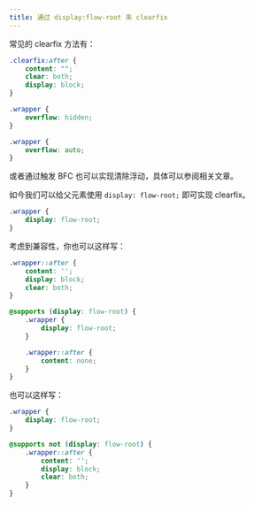 ```yaml
---
title: 通过 display:flow-root 来 clearfix
---
```


常见的 clearfix 方法有：

```css
.clearfix:after {
    content: "";
    clear: both;
    display: block;
}
```

```css
.wrapper {
    overflow: hidden;
}
```

```css
.wrapper {
    overflow: auto;
}
```

或者通过触发 BFC 也可以实现清除浮动，具体可以参阅相关文章。

如今我们可以给父元素使用 `display: flow-root;` 即可实现 clearfix。

```css
.wrapper {
    display: flow-root;
}
```

考虑到兼容性，你也可以这样写：

```css
.wrapper::after {
    content: '';
    display: block;
    clear: both;
}

@supports (display: flow-root) {
    .wrapper {
        display: flow-root;
    }

    .wrapper::after {
        content: none;  
    }
}
```

也可以这样写：

```css
.wrapper {
    display: flow-root;
}

@supports not (display: flow-root) {
    .wrapper::after {
        content: '';
        display: block;
        clear: both;
    }
}
```